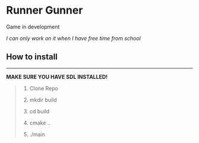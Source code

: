 # Runner Gunner

Game in development

*I can only work on it when I have free time from school*

## How to install
---

**MAKE SURE YOU HAVE SDL INSTALLED!**

>1. Clone Repo
>
>2. mkdir build
>
>3. cd build
>
>4. cmake ..
>
>5. ./main